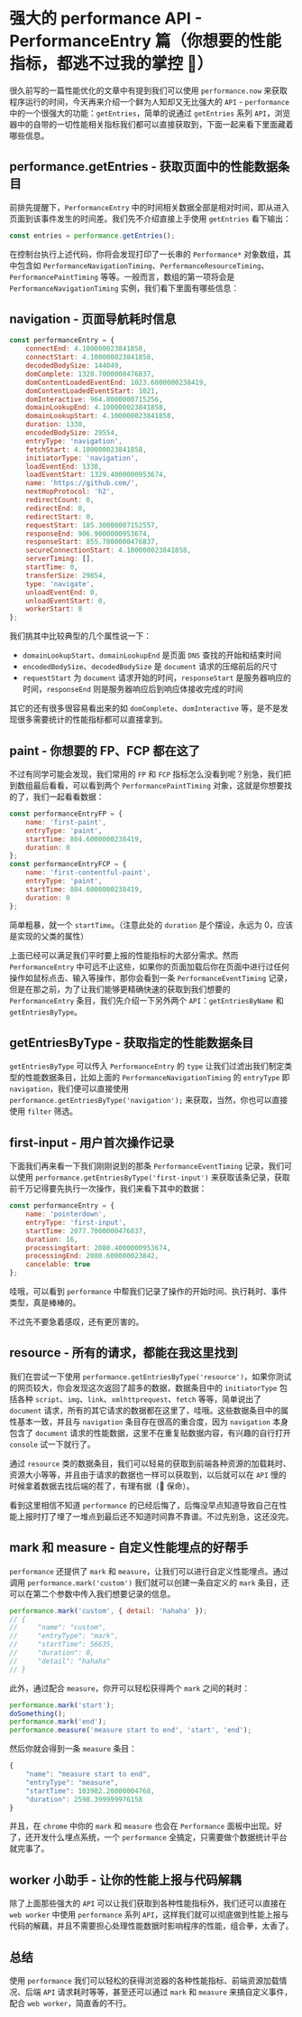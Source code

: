 # 强大的 performance API - PerformanceEntry 篇（你想要的性能指标，都逃不过我的掌控 🫴）

很久前写的一篇性能优化的文章中有提到我们可以使用 `performance.now` 来获取程序运行的时间，今天再来介绍一个鲜为人知却又无比强大的 `API` - `performance` 中的一个很强大的功能：`getEntries`，简单的说通过 `getEntries` 系列 `API`，浏览器中的自带的一切性能相关指标我们都可以直接获取到，下面一起来看下里面藏着哪些信息。

## performance.getEntries - 获取页面中的性能数据条目

前排先提醒下，`PerformanceEntry` 中的时间相关数据全部是相对时间，即从进入页面到该事件发生的时间差。我们先不介绍直接上手使用 `getEntries` 看下输出：

```js
const entries = performance.getEntries();
```

在控制台执行上述代码，你将会发现打印了一长串的 `Performance*` 对象数组，其中包含如 `PerformanceNavigationTiming`、`PerformanceResourceTiming`、`PerformancePaintTiming` 等等。一般而言，数组的第一项将会是 `PerformanceNavigationTiming` 实例，我们看下里面有哪些信息：

## navigation - 页面导航耗时信息

```js
const performanceEntry = {
    connectEnd: 4.100000023841858,
    connectStart: 4.100000023841858,
    decodedBodySize: 144049,
    domComplete: 1328.7000000476837,
    domContentLoadedEventEnd: 1023.6000000238419,
    domContentLoadedEventStart: 1021,
    domInteractive: 964.8000000715256,
    domainLookupEnd: 4.100000023841858,
    domainLookupStart: 4.100000023841858,
    duration: 1330,
    encodedBodySize: 29554,
    entryType: 'navigation',
    fetchStart: 4.100000023841858,
    initiatorType: 'navigation',
    loadEventEnd: 1330,
    loadEventStart: 1329.4000000953674,
    name: 'https://github.com/',
    nextHopProtocol: 'h2',
    redirectCount: 0,
    redirectEnd: 0,
    redirectStart: 0,
    requestStart: 185.30000007152557,
    responseEnd: 906.9000000953674,
    responseStart: 855.7000000476837,
    secureConnectionStart: 4.100000023841858,
    serverTiming: [],
    startTime: 0,
    transferSize: 29854,
    type: 'navigate',
    unloadEventEnd: 0,
    unloadEventStart: 0,
    workerStart: 0
};
```

我们挑其中比较典型的几个属性说一下：

-   `domainLookupStart`、`domainLookupEnd` 是页面 `DNS` 查找的开始和结束时间
-   `encodedBodySize`、`decodedBodySize` 是 `document` 请求的压缩前后的尺寸
-   `requestStart` 为 `document` 请求开始的时间，`responseStart` 是服务器响应的时间，`responseEnd` 则是服务器响应后到响应体接收完成的时间

其它的还有很多很容易看出来的如 `domComplete`、`domInteractive` 等，是不是发现很多需要统计的性能指标都可以直接拿到。

## paint - 你想要的 FP、FCP 都在这了

不过有同学可能会发现，我们常用的 `FP` 和 `FCP` 指标怎么没看到呢？别急，我们把到数组最后看看，可以看到两个 `PerformancePaintTiming` 对象，这就是你想要找的了，我们一起看看数据：

```js
const performanceEntryFP = {
    name: 'first-paint',
    entryType: 'paint',
    startTime: 804.6000000238419,
    duration: 0
};
const performanceEntryFCP = {
    name: 'first-contentful-paint',
    entryType: 'paint',
    startTime: 804.6000000238419,
    duration: 0
};
```

简单粗暴，就一个 `startTime`。（注意此处的 `duration` 是个摆设，永远为 0，应该是实现的父类的属性）

上面已经可以满足我们平时要上报的性能指标的大部分需求。然而 `PerformanceEntry` 中可远不止这些，如果你的页面加载后你在页面中进行过任何操作如鼠标点击、输入等操作，那你会看到一条 `PerformanceEventTiming` 记录，但是在那之前，为了让我们能够更精确快速的获取到我们想要的 `PerformanceEntry` 条目，我们先介绍一下另外两个 `API`：`getEntriesByName` 和 `getEntriesByType`。

## getEntriesByType - 获取指定的性能数据条目

`getEntriesByType` 可以传入 `PerformanceEntry` 的 `type` 让我们过滤出我们制定类型的性能数据条目，比如上面的 `PerformanceNavigationTiming` 的 `entryType` 即 `navigation`，我们便可以直接使用 `performance.getEntriesByType('navigation');` 来获取，当然，你也可以直接使用 `filter` 筛选。

## first-input - 用户首次操作记录

下面我们再来看一下我们刚刚说到的那条 `PerformanceEventTiming` 记录，我们可以使用 `performance.getEntriesByType('first-input')` 来获取该条记录，获取前千万记得要先执行一次操作，我们来看下其中的数据：

```js
const performanceEntry = {
    name: 'pointerdown',
    entryType: 'first-input',
    startTime: 2077.7000000476837,
    duration: 16,
    processingStart: 2080.4000000953674,
    processingEnd: 2080.600000023842,
    cancelable: true
};
```

哇哦，可以看到 `performance` 中帮我们记录了操作的开始时间、执行耗时、事件类型，真是棒棒的。

不过先不要急着感叹，还有更厉害的。

## resource - 所有的请求，都能在我这里找到

我们在尝试一下使用 `performance.getEntriesByType('resource')`，如果你测试的网页较大，你会发现这次返回了超多的数据，数据条目中的 `initiatorType` 包括各种 `script`、`img`、`link`、`xmlhttprequest`、`fetch` 等等，简单说出了 `document` 请求，所有的其它请求的数据都在这里了，哇哦。这些数据条目中的属性基本一致，并且与 `navigation` 条目存在很高的重合度，因为 `navigation` 本身包含了 `document` 请求的性能数据，这里不在重复贴数据内容，有兴趣的自行打开 `console` 试一下就行了。

通过 `resource` 类的数据条目，我们可以轻易的获取到前端各种资源的加载耗时、资源大小等等，并且由于请求的数据也一样可以获取到，以后就可以在 `API` 慢的时候拿着数据去找后端的茬了，有理有据（🐶 保命）。

看到这里相信不知道 `performance` 的已经后悔了，后悔没早点知道导致自己在性能上报时打了埋了一堆点到最后还不知道时间靠不靠谱。不过先别急，这还没完。

## mark 和 measure - 自定义性能埋点的好帮手

`performance` 还提供了 `mark` 和 `measure`，让我们可以进行自定义性能埋点。通过调用 `performance.mark('custom')` 我们就可以创建一条自定义的 `mark` 条目，还可以在第二个参数中传入我们想要记录的信息。

```js
performance.mark('custom', { detail: 'hahaha' });
// {
//     "name": "custom",
//     "entryType": "mark",
//     "startTime": 56635,
//     "duration": 0,
//     "detail": "hahaha"
// }
```

此外，通过配合 `measure`，你开可以轻松获得两个 `mark` 之间的耗时：

```js
performance.mark('start');
doSomething();
performance.mark('end');
performance.measure('measure start to end', 'start', 'end');
```

然后你就会得到一条 `measure` 条目：

```js
{
    "name": "measure start to end",
    "entryType": "measure",
    "startTime": 103982.20000004768,
    "duration": 2598.399999976158
}
```

并且，在 `chrome` 中你的 `mark` 和 `measure` 也会在 `Performance` 面板中出现。好了，还开发什么埋点系统，一个 `performance` 全搞定，只需要做个数据统计平台就完事了。

## worker 小助手 - 让你的性能上报与代码解耦

除了上面那些强大的 `API` 可以让我们获取到各种性能指标外，我们还可以直接在 `web worker` 中使用 `performance` 系列 `API`，这样我们就可以彻底做到性能上报与代码的解藕，并且不需要担心处理性能数据时影响程序的性能，组合拳，太香了。

## 总结

使用 `performance` 我们可以轻松的获得浏览器的各种性能指标、前端资源加载情况、后端 `API` 请求耗时等等，甚至还可以通过 `mark` 和 `measure` 来搞自定义事件，配合 `web worker`，简直香的不行。
